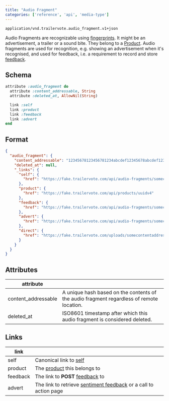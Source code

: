 ```yaml
---
title: "Audio Fragment"
categories: ['reference', 'api', 'media-type']
---
```


```
application/vnd.trailervote.audio_fragment.v1+json
```

Audio Fragments are recognizable using [fingerprints](media-type-fingerprint). It might be an advertisement, a trailer or a sound bite. They belong to a [Product](media-type-product). Audio fragments are used for recognition, e.g. showing an advertisement when it's recognised, and used for feedback, i.e. a requirement to record and store [feedback](media-type-feedback).

## Schema
```ruby
attribute :audio_fragment do
  attribute :content_addressable, String
  attribute :deleted_at, AllowNil(String)

  link :self
  link :product
  link :feedback
  link :advert
end
```

## Format
```json
{
  "audio_fragment": {
    "content_addressable": "12345678123456781234abcdef12345678abcdef12341234abcd1234abcdef12345",
    "deleted_at": null,
    "_links": {
      "self": {
        "href": "https://fake.trailervote.com/api/audio-fragments/somecontentaddressablehash"
      },
      "product": {
        "href": "https://fake.trailervote.com/api/products/uuidv4"
      },
      "feedback": {
        "href": "https://fake.trailervote.com/api/audio-fragments/somecontentaddressablehash/feedback"
      },
      "advert": {
        "href": "https://fake.trailervote.com/api/audio-fragments/somecontentaddressablehash/advert"
      },
      "direct": {
        "href": "https://fake.trailervote.com/uploads/somecontentaddressablehash"
      }
    }
  }
}
```

## Attributes

| attribute |   |
|-----------|---|
| content_addressable | A unique hash based on the contents of the audio fragment regardless of remote location. |
| deleted_at | ISO8601 timestamp after which this audio fragment is considered deleted. |

## Links

| link | |
|------|---|
| self | Canonical link to [self](media-type-audio-fragment) |
| product | The [product](media-type-product) this belongs to |
| feedback | The link to **POST** [feedback](media-type-feedback#create) to |
| advert | The link to retrieve [sentiment feedback](media-type-sentiment-feedback) or a call to action page |
